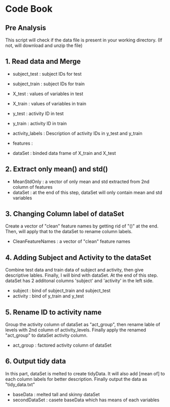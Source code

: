 Code Book
==========

## Pre Analysis
This script will check if the data file is present in your working directory. (If not, will download and unzip the file)

## 1. Read data and Merge
* subject_test : subject IDs for test
* subject_train  : subject IDs for train
* X_test : values of variables in test
* X_train : values of variables in train
* y_test : activity ID in test
* y_train : activity ID in train

* activity_labels : Description of activity IDs in y_test and y_train
* features : 
* dataSet : binded data frame of X_train and X_test


## 2. Extract only mean() and std()
* MeanStdOnly : a vector of only mean and std extracted from 2nd column of features
* dataSet : at the end of this step, dataSet will only contain mean and std variables

## 3. Changing Column label of dataSet
Create a vector of "clean" feature names by getting rid of "()" at the end. Then, will apply that to the dataSet to rename column labels.
* CleanFeatureNames : a vector of "clean" feature names 

## 4. Adding Subject and Activity to the dataSet
Combine test data and train data of subject and activity, then give descriptive lables.
Finally, I will bind with dataSet.
At the end of this step. dataSet has 2 additonal columns 'subject' and 'activity' in the left side.
* subject : bind of subject_train and subject_test
* activity : bind of y_train and y_test

## 5. Rename ID to activity name
Group the activity column of dataSet as "act_group", then rename lable of levels with 2nd column of activity_levels. Finally apply the renamed "act_group" to dataSet activity column.
* act_group : factored activity column of dataSet 


## 6. Output tidy data
In this part, dataSet is melted to create tidyData. It will also add [mean of] to each column labels for better description. Finally output the data as "tidy_data.txt"
* baseData : melted tall and skinny dataSet
* secondDataSet : casete baseData which has means of each variables

